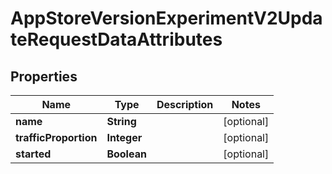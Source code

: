 

# AppStoreVersionExperimentV2UpdateRequestDataAttributes


## Properties

| Name | Type | Description | Notes |
|------------ | ------------- | ------------- | -------------|
|**name** | **String** |  |  [optional] |
|**trafficProportion** | **Integer** |  |  [optional] |
|**started** | **Boolean** |  |  [optional] |



